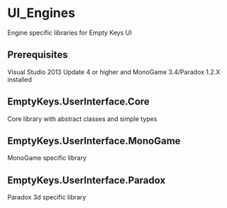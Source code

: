 # UI_Engines
Engine specific libraries for Empty Keys UI

## Prerequisites
Visual Studio 2013 Update 4 or higher and MonoGame 3.4/Paradox 1.2.X installed

## EmptyKeys.UserInterface.Core
Core library with abstract classes and simple types

## EmptyKeys.UserInterface.MonoGame
MonoGame specific library

## EmptyKeys.UserInterface.Paradox
Paradox 3d specific library